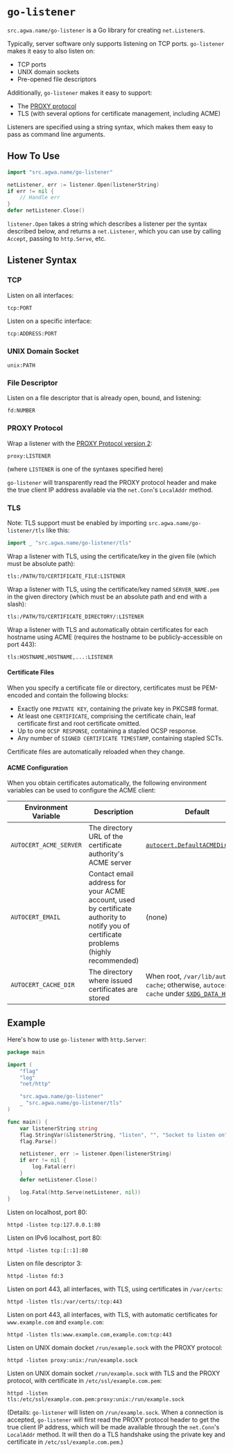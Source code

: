 # `go-listener`

`src.agwa.name/go-listener` is a Go library for creating `net.Listener`s.

Typically, server software only supports listening on TCP ports.  `go-listener` makes it easy to also listen on:

* TCP ports
* UNIX domain sockets
* Pre-opened file descriptors

Additionally, `go-listener` makes it easy to support:

* The [PROXY protocol](https://www.haproxy.org/download/1.8/doc/proxy-protocol.txt)
* TLS (with several options for certificate management, including ACME)

Listeners are specified using a string syntax, which makes them easy to pass as command line arguments.

## How To Use

```go
import "src.agwa.name/go-listener"

netListener, err := listener.Open(listenerString)
if err != nil {
	// Handle err
}
defer netListener.Close()
```

`listener.Open` takes a string which describes a listener per the syntax described below, and returns a `net.Listener`, which you can use by calling `Accept`, passing to `http.Serve`, etc.

## Listener Syntax

### TCP

Listen on all interfaces:

```
tcp:PORT
```

Listen on a specific interface:

```
tcp:ADDRESS:PORT
```

### UNIX Domain Socket

```
unix:PATH
```

### File Descriptor

Listen on a file descriptor that is already open, bound, and listening:

```
fd:NUMBER
```

### PROXY Protocol

Wrap a listener with the [PROXY Protocol version 2](https://www.haproxy.org/download/1.8/doc/proxy-protocol.txt):

```
proxy:LISTENER
```

(where `LISTENER` is one of the syntaxes specified here)

`go-listener` will transparently read the PROXY protocol header and make the true client IP address available via the `net.Conn`'s `LocalAddr` method.

### TLS

Note: TLS support must be enabled by importing `src.agwa.name/go-listener/tls` like this:

```go
import _ "src.agwa.name/go-listener/tls"
```

Wrap a listener with TLS, using the certificate/key in the given file (which must be absolute path):

```
tls:/PATH/TO/CERTIFICATE_FILE:LISTENER
```

Wrap a listener with TLS, using the certificate/key named `SERVER_NAME.pem` in the given directory (which must be an absolute path and end with a slash):

```
tls:/PATH/TO/CERTIFICATE_DIRECTORY/:LISTENER
```

Wrap a listener with TLS and automatically obtain certificates for each hostname using ACME (requires the hostname to be publicly-accessible on port 443):

```
tls:HOSTNAME,HOSTNAME,...:LISTENER
```

#### Certificate Files

When you specify a certificate file or directory, certificates must be PEM-encoded and contain the following blocks:

* Exactly one `PRIVATE KEY`, containing the private key in PKCS#8 format.
* At least one `CERTIFICATE`, comprising the certificate chain, leaf certificate first and root certificate omitted.
* Up to one `OCSP RESPONSE`, containing a stapled OCSP response.
* Any number of `SIGNED CERTIFICATE TIMESTAMP`, containing stapled SCTs.

Certificate files are automatically reloaded when they change.

#### ACME Configuration

When you obtain certificates automatically, the following environment variables can be used to configure the ACME client:

| Environment Variable   | Description | Default |
| ---------------------- | ----------- | ------- |
| `AUTOCERT_ACME_SERVER` | The directory URL of the certificate authority's ACME server | [`autocert.DefaultACMEDirectory`](https://pkg.go.dev/golang.org/x/crypto/acme/autocert#DefaultACMEDirectory) |
| `AUTOCERT_EMAIL`       | Contact email address for your ACME account, used by certificate authority to notify you of certificate problems (highly recommended) | (none) |
| `AUTOCERT_CACHE_DIR`   | The directory where issued certificates are stored | When root, `/var/lib/autocert-cache`; otherwise, `autocert-cache` under [`$XDG_DATA_HOME`](https://specifications.freedesktop.org/basedir-spec/basedir-spec-latest.html) |

## Example

Here's how to use `go-listener` with `http.Server`:

```go
package main

import (
	"flag"
	"log"
	"net/http"

	"src.agwa.name/go-listener"
	_ "src.agwa.name/go-listener/tls"
)

func main() {
	var listenerString string
	flag.StringVar(&listenerString, "listen", "", "Socket to listen on")
	flag.Parse()

	netListener, err := listener.Open(listenerString)
	if err != nil {
		log.Fatal(err)
	}
	defer netListener.Close()

	log.Fatal(http.Serve(netListener, nil))
}

```

Listen on localhost, port 80:

```
httpd -listen tcp:127.0.0.1:80
```

Listen on IPv6 localhost, port 80:

```
httpd -listen tcp:[::1]:80
```

Listen on file descriptor 3:

```
httpd -listen fd:3
```

Listen on port 443, all interfaces, with TLS, using certificates in `/var/certs`:

```
httpd -listen tls:/var/certs/:tcp:443
```

Listen on port 443, all interfaces, with TLS, with automatic certificates for `www.example.com` and `example.com`:

```
httpd -listen tls:www.example.com,example.com:tcp:443
```

Listen on UNIX domain docket `/run/example.sock` with the PROXY protocol:

```
httpd -listen proxy:unix:/run/example.sock
```

Listen on UNIX domain socket `/run/example.sock` with TLS and the PROXY protocol, with certificate in `/etc/ssl/example.com.pem`:

```
httpd -listen tls:/etc/ssl/example.com.pem:proxy:unix:/run/example.sock
```

(Details: `go-listener` will listen on `/run/example.sock`.  When a connection is accepted, `go-listener` will first read the PROXY protocol header to get the true client IP address, which will be made available through the `net.Conn`'s `LocalAddr` method.  It will then do a TLS handshake using the private key and certificate in `/etc/ssl/example.com.pem`.)
